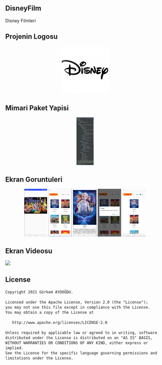 ## DisneyFilm
Disney Filmleri

## Projenin Logosu
<p align="center">
<img src= "https://raw.githubusercontent.com/GorkemAydogdu/DisneyFilm/main/app/LogoVePaketYapisi/disneyLogo.png" height = "150"/>
</p>

## Mimari Paket Yapisi
<p align="center">
<img src="https://raw.githubusercontent.com/GorkemAydogdu/DisneyFilm/main/app/LogoVePaketYapisi/paketYapisi.png" height = "150"/>
</p>

## Ekran Goruntuleri
<p align="center">
<img src="https://raw.githubusercontent.com/GorkemAydogdu/DisneyFilm/main/app/EkranGoruntuleri/E1.png" height = "150"/>
<img src="https://raw.githubusercontent.com/GorkemAydogdu/DisneyFilm/main/app/EkranGoruntuleri/E2.png" height = "150"/>
<img src="https://raw.githubusercontent.com/GorkemAydogdu/DisneyFilm/main/app/EkranGoruntuleri/E3.png" height = "150"/>
<img src="https://raw.githubusercontent.com/GorkemAydogdu/DisneyFilm/main/app/EkranGoruntuleri/CikisYap.png" height = "150" />
<img src="https://raw.githubusercontent.com/GorkemAydogdu/DisneyFilm/main/app/EkranGoruntuleri/Liste.png" height = "150"/>
</p>

## Ekran Videosu
<img src="https://github.com/GorkemAydogdu/DisneyFilm/blob/main/app/EkranGoruntuleri/Gif.gif" height = "150"/>

License
--------


    Copyright 2021 Görkem AYDOĞDU.

    Licensed under the Apache License, Version 2.0 (the "License");
    you may not use this file except in compliance with the License.
    You may obtain a copy of the License at

       http://www.apache.org/licenses/LICENSE-2.0

    Unless required by applicable law or agreed to in writing, software
    distributed under the License is distributed on an "AS IS" BASIS,
    WITHOUT WARRANTIES OR CONDITIONS OF ANY KIND, either express or implied.
    See the License for the specific language governing permissions and
    limitations under the License.
